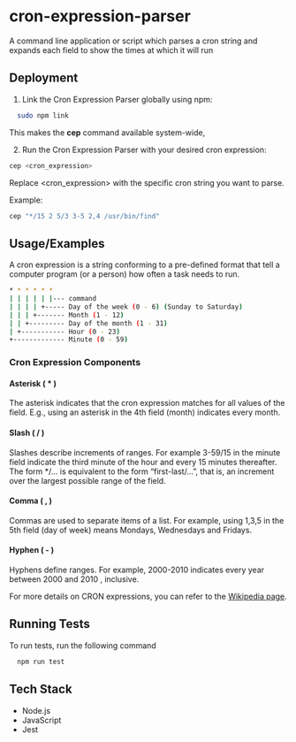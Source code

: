 
# cron-expression-parser

A command line application or script which parses a cron string and expands each field to show the times at which it will run

## Deployment

1. Link the Cron Expression Parser globally using npm:

```bash
  sudo npm link
```
This makes the **cep** command available system-wide,

2. Run the Cron Expression Parser with your desired cron expression:

 ```bash
 cep <cron_expression>
 ```

Replace <cron_expression> with the specific cron string you want to parse.

Example:
```bash
cep "*/15 2 5/3 3-5 2,4 /usr/bin/find"
```

 
## Usage/Examples

A cron expression is a string conforming to a pre-defined format that tell a computer program (or a person) how often a task needs to run.


```bash
* * * * * *
| | | | | |--- command
| | | | +----- Day of the week (0 - 6) (Sunday to Saturday)
| | | +------- Month (1 - 12)
| | +--------- Day of the month (1 - 31)
| +----------- Hour (0 - 23)
+------------- Minute (0 - 59)
```
### Cron Expression Components
#### Asterisk ( * )
The asterisk indicates that the cron expression matches for all values of the field. E.g., using an asterisk in the 4th field (month) indicates every month.

####  Slash ( / )
Slashes describe increments of ranges. For example 3-59/15 in the minute field indicate the third minute of the hour and every 15 minutes thereafter. The form */... is equivalent to the form “first-last/...”, that is, an increment over the largest possible range of the field.

#### Comma ( , )
Commas are used to separate items of a list. For example, using 1,3,5 in the 5th field (day of week) means Mondays, Wednesdays and Fridays.

#### Hyphen ( - )
Hyphens define ranges. For example, 2000-2010 indicates every year between 2000 and 2010 , inclusive.

For more details on CRON expressions, you can refer to the [Wikipedia page](https://en.wikipedia.org/wiki/Cron#CRON_expression).


## Running Tests

To run tests, run the following command

```bash
  npm run test
```

## Tech Stack

- Node.js
- JavaScript
- Jest